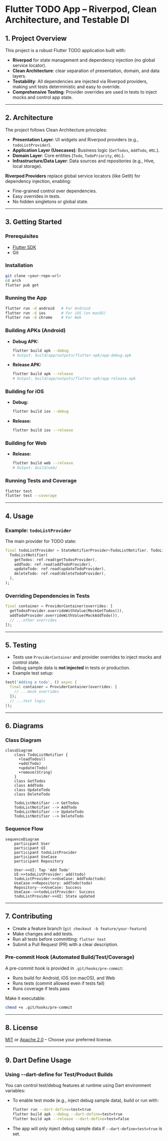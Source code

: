 # Flutter TODO App – Riverpod, Clean Architecture, and Testable DI

## 1. Project Overview

This project is a robust Flutter TODO application built with:
- **Riverpod** for state management and dependency injection (no global service locator).
- **Clean Architecture**: clear separation of presentation, domain, and data layers.
- **Testability**: All dependencies are injected via Riverpod providers, making unit tests deterministic and easy to override.
- **Comprehensive Testing**: Provider overrides are used in tests to inject mocks and control app state.

---

## 2. Architecture

The project follows Clean Architecture principles:

- **Presentation Layer**: UI widgets and Riverpod providers (e.g., `todoListProvider`).
- **Application Layer (Usecases)**: Business logic (`GetTodos`, `AddTodo`, etc.).
- **Domain Layer**: Core entities (`Todo`, `TodoPriority`, etc.).
- **Infrastructure/Data Layer**: Data sources and repositories (e.g., Hive, local storage).

**Riverpod Providers** replace global service locators (like GetIt) for dependency injection, enabling:
- Fine-grained control over dependencies.
- Easy overrides in tests.
- No hidden singletons or global state.

---

## 3. Getting Started

### Prerequisites

- [Flutter SDK](https://flutter.dev/docs/get-started/install)
- Git

### Installation

```bash
git clone <your-repo-url>
cd arch
flutter pub get
```

### Running the App

```bash
flutter run -d android   # For Android
flutter run -d ios       # For iOS (on macOS)
flutter run -d chrome    # For Web
```

### Building APKs (Android)

- **Debug APK:**
  ```bash
  flutter build apk --debug
  # Output: build/app/outputs/flutter-apk/app-debug.apk
  ```
- **Release APK:**
  ```bash
  flutter build apk --release
  # Output: build/app/outputs/flutter-apk/app-release.apk
  ```

### Building for iOS

- **Debug:**
  ```bash
  flutter build ios --debug
  ```
- **Release:**
  ```bash
  flutter build ios --release
  ```

### Building for Web

- **Release:**
  ```bash
  flutter build web --release
  # Output: build/web/
  ```

### Running Tests and Coverage

```bash
flutter test
flutter test --coverage
```

---

## 4. Usage

### Example: `todoListProvider`

The main provider for TODO state:

```dart
final todoListProvider = StateNotifierProvider<TodoListNotifier, TodoListState>((ref) =>
  TodoListNotifier(
    getTodos: ref.read(getTodosProvider),
    addTodo: ref.read(addTodoProvider),
    updateTodo: ref.read(updateTodoProvider),
    deleteTodo: ref.read(deleteTodoProvider),
  ),
);
```

### Overriding Dependencies in Tests

```dart
final container = ProviderContainer(overrides: [
  getTodosProvider.overrideWithValue(MockGetTodos()),
  addTodoProvider.overrideWithValue(MockAddTodo()),
  // ...other overrides
]);
```

---

## 5. Testing

- Tests use `ProviderContainer` and provider overrides to inject mocks and control state.
- Debug sample data is **not injected** in tests or production.
- Example test setup:

```dart
test('Adding a todo', () async {
  final container = ProviderContainer(overrides: [
    // ...mock overrides
  ]);
  // ...test logic
});
```

---

## 6. Diagrams

### Class Diagram

```mermaid
classDiagram
    class TodoListNotifier {
      +loadTodos()
      +add(Todo)
      +update(Todo)
      +remove(String)
    }
    class GetTodos
    class AddTodo
    class UpdateTodo
    class DeleteTodo

    TodoListNotifier --> GetTodos
    TodoListNotifier --> AddTodo
    TodoListNotifier --> UpdateTodo
    TodoListNotifier --> DeleteTodo
```

### Sequence Flow

```mermaid
sequenceDiagram
    participant User
    participant UI
    participant todoListProvider
    participant UseCase
    participant Repository

    User->>UI: Tap 'Add Todo'
    UI->>todoListProvider: add(todo)
    todoListProvider->>UseCase: AddTodo(todo)
    UseCase->>Repository: addTodo(todo)
    Repository-->>UseCase: Success
    UseCase-->>todoListProvider: Success
    todoListProvider->>UI: State updated
```

---

## 7. Contributing

- Create a feature branch (`git checkout -b feature/your-feature`)
- Make changes and add tests.
- Run all tests before committing: `flutter test`
- Submit a Pull Request (PR) with a clear description.

### Pre-commit Hook (Automated Build/Test/Coverage)

A pre-commit hook is provided in `.git/hooks/pre-commit`:
- Runs build for Android, iOS (on macOS), and Web
- Runs tests (commit allowed even if tests fail)
- Runs coverage if tests pass

Make it executable:
```bash
chmod +x .git/hooks/pre-commit
```

---

## 8. License

[MIT](LICENSE) or [Apache 2.0](LICENSE) – Choose your preferred license.

---

## 9. Dart Define Usage

### Using --dart-define for Test/Product Builds

You can control test/debug features at runtime using Dart environment variables:

- To enable test mode (e.g., inject debug sample data), build or run with:
  ```bash
  flutter run --dart-define=test=true
  flutter build apk --debug --dart-define=test=true
  flutter build apk --release --dart-define=test=false
  ```
- The app will only inject debug sample data if `--dart-define=test=true` is set.
